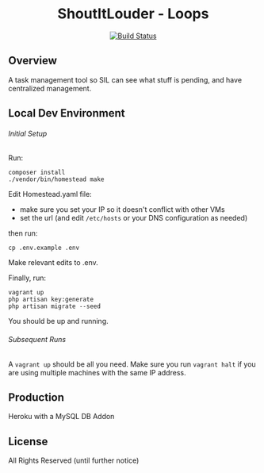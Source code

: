<h1 align="center">ShoutItLouder - Loops</h1>

<p align="center">
<a href="https://travis-ci.org/benlipp/loops"><img src="https://travis-ci.org/benlipp/loops.svg" alt="Build Status"></a>
</p>

## Overview
A task management tool so SIL can see what stuff is pending, and have centralized management.

## Local Dev Environment
###### Initial Setup
Run:
````
composer install
./vendor/bin/homestead make
````
Edit Homestead.yaml file:
  - make sure you set your IP so it doesn't conflict with other VMs
  - set the url (and edit `/etc/hosts` or your DNS configuration as needed)
  
then run:
````
cp .env.example .env
````
Make relevant edits to .env.

Finally, run:
````
vagrant up
php artisan key:generate
php artisan migrate --seed
````
You should be up and running.

###### Subsequent Runs

A `vagrant up` should be all you need. Make sure you run `vagrant halt` if you are using multiple machines with the same IP address.

## Production
Heroku with a MySQL DB Addon

## License
All Rights Reserved (until further notice)
